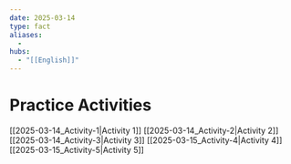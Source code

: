 ```yaml
---
date: 2025-03-14
type: fact
aliases:
  -
hubs:
  - "[[English]]"
---
```


# Practice Activities

[[2025-03-14_Activity-1|Activity 1]]
[[2025-03-14_Activity-2|Activity 2]]
[[2025-03-14_Activity-3|Activity 3]]
[[2025-03-15_Activity-4|Activity 4]]
[[2025-03-15_Activity-5|Activity 5]]

